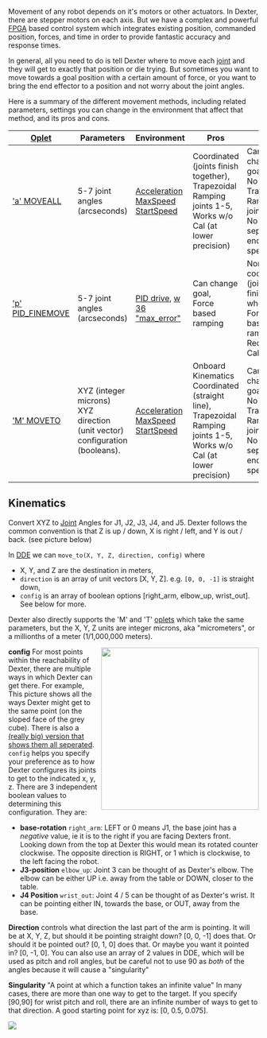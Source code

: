 Movement of any robot depends on it's motors or other actuators. In Dexter, there are stepper motors on each axis. But we have a complex and powerful [FPGA](Gateware) based control system which integrates existing position, commanded position, forces, and time in order to provide fantastic accuracy and response times. 

In general, all you need to do is tell Dexter where to move each [joint](Joints) and they will get to exactly that position or die trying. But sometimes you want to move towards a goal position with a certain amount of force, or you want to bring the end effector to a position and not worry about the joint angles. 

Here is a summary of the different movement methods, including related parameters, settings you can change in the environment that affect that method, and its pros and cons. 

| [Oplet](Command-oplet-instruction) | Parameters | Environment | Pros | Cons  |
| ----- | ---------- | ----------- | ---- | ----- |
| ['a' MOVEALL](Command-oplet-instruction#a) | 5-7 joint angles<br>(arcseconds) | [Acceleration](set-parameter-oplet#Acceleration)<BR>[MaxSpeed](set-parameter-oplet#MaxSpeed)<BR>[StartSpeed](set-parameter-oplet#StartSpeed) | Coordinated (joints finish together),<BR>Trapezoidal Ramping joints 1-5,<BR>Works w/o Cal (at lower precision) | Can not change goal,<BR>No Trapezoidal Ramping on joint 6-7,<br>No separate ending speed |
| ['p' PID_FINEMOVE](Command-oplet-instruction#p) | 5-7 joint angles<br>(arcseconds) | [PID drive](set-parameter-oplet#JointPID), [w 36 "max_error"](oplet-write) | Can change goal,<BR>Force based ramping<BR>&nbsp; | Non-coordinated (joints finish whenever),<BR>Force based ramping,<br>Requires Cal |
| ['M' MOVETO](Command-oplet-instruction#M) | XYZ (integer microns)<br>XYZ direction (unit vector)<br>configuration (booleans).  | [Acceleration](set-parameter-oplet#Acceleration)<BR>[MaxSpeed](set-parameter-oplet#MaxSpeed)<BR>[StartSpeed](set-parameter-oplet#StartSpeed) | Onboard Kinematics<br>Coordinated (straight line),<BR>Trapezoidal Ramping joints 1-5,<BR>Works w/o Cal (at lower precision) | Can not change goal,<BR>No Trapezoidal Ramping on joint 6-7,<br>No separate ending speed |


## Kinematics
Convert XYZ to [Joint](Joints) Angles for J1, J2, J3, J4, and J5. Dexter follows the common convention is that Z is up / down, X is right / left, and Y is out / back. (see picture below)

In [DDE](DDE) we can `move_to(X, Y, Z, direction, config)` where 
- X, Y, and Z are the destination in meters, 
- `direction` is an array of unit vectors [X, Y, Z]. e.g. `[0, 0, -1]` is straight down,
- `config` is an array of boolean options [right_arm, elbow_up, wrist_out]. See below for more.

Dexter also directly supports the 'M' and 'T' [oplets](command-oplets) which take the same parameters, but the X, Y, Z units are integer microns, aka "micrometers", or a millionths of a meter (1/1,000,000 meters).

<img src="https://github.com/JamesNewton/AdvancedRoboticsWithJavascript/blob/master/docs/Configurations.png?raw=true" width=317 height=327 align="right">

**config** For most points within the reachability of Dexter, there are multiple ways in which Dexter can get there. For example, This picture shows all the ways Dexter might get to the same point (on the sloped face of the grey cube). There is also a [(really big) version that shows them all seperated](https://raw.githubusercontent.com/cfry/dde/master/doc/coor_images/Configurations.png). `config` helps you specify your preference as to how Dexter configures its joints to get to the indicated x, y, z. There are 3 independent boolean values to determining this configuration. They are:
- **base-rotation** `right_arm`: LEFT or 0 means J1, the base joint has a _negative_ value, ie it is to the right if you are facing Dexters front. Looking down from the top at Dexter this would mean its rotated counter clockwise. The opposite direction is RIGHT, or 1 which is clockwise, to the left facing the robot.
- **J3-position** `elbow_up`: Joint 3 can be thought of as Dexter's elbow. The elbow can be either UP i.e. away from the table or DOWN, closer to the table.
- **J4 Position** `wrist_out`: Joint 4 / 5 can be thought of as Dexter's wrist. It can be pointing either IN, towards the base, or OUT, away from the base.

**Direction** controls what direction the last part of the arm is pointing. It will be at X, Y, Z, but should it be pointing straight down? [0, 0, -1] does that. Or should it be pointed out? [0, 1, 0] does that. Or maybe you want it pointed in? [0, -1, 0]. You can also use an array of 2 values in DDE, which will be used as pitch and roll angles, but be careful not to use 90 as _both_ of the angles because it will cause a "singularity"

**Singularity**  "A point at which a function takes an infinite value" In many cases, there are more than one way to get to the target. If you specify [90,90] for wrist pitch and roll, there are an infinite number of ways to get to that direction. A good starting point for xyz is: [0, 0.5, 0.075].

<img src="https://raw.githubusercontent.com/cfry/dde/master/doc/coor_images/Direction_Vector.PNG">

